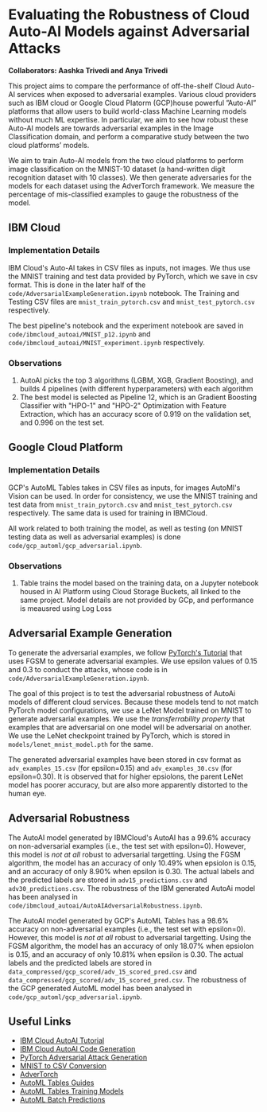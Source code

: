 # Evaluating the Robustness of Cloud Auto-AI Models against Adversarial Attacks

**Collaborators: Aashka Trivedi and Anya Trivedi**

This project aims to compare the performance of off-the-shelf Cloud Auto-AI services when exposed to adversarial examples. Various cloud providers such as IBM cloud or Google Cloud Platorm (GCP)house powerful ”Auto-AI” platforms that allow users to build world-class Machine Learning models without much ML expertise. In particular, we aim to see how robust these Auto-AI models are towards adversarial examples in the Image Classification domain, and perform a comparative study between the two cloud platforms’ models.

We aim to train Auto-AI models from the two cloud platforms to perform image classification on the MNIST-10 dataset (a hand-written digit recognition dataset with 10 classes). We then generate adversaries for the models for each dataset using the AdverTorch framework. We measure the percentage of mis-classified examples to gauge the robustness of the model.

## IBM Cloud

### Implementation Details

IBM Cloud's Auto-AI takes in CSV files as inputs, not images. We thus use the MNIST training and test data provided by PyTorch, which we save in csv format. This is done in the later half of the `code/AdversarialExampleGeneration.ipynb` notebook. The Training and Testing CSV files are `mnist_train_pytorch.csv` and `mnist_test_pytorch.csv` respectively.

The best pipeline's notebook and the experiment notebook are saved in `code/ibmcloud_autoai/MNIST_p12.ipynb` and `code/ibmcloud_autoai/MNIST_experiment.ipynb` respectively.

### Observations

1. AutoAI picks the top 3 algorithms (LGBM, XGB, Gradient Boosting), and builds 4 pipelines (with different hyperparameters) with each algorithm
2. The best model is selected as Pipeline 12, which is an Gradient Boosting Classifier with "HPO-1" and "HPO-2" Optimization with Feature Extraction, which has an accuracy score of 0.919 on the validation set, and 0.996 on the test set.

## Google Cloud Platform

### Implementation Details

GCP's AutoML Tables takes in CSV files as inputs, for images AutoMl's Vision can be used. In order for consistency, we use the MNIST training and test data from `mnist_train_pytorch.csv` and `mnist_test_pytorch.csv` respectively. The same data is used for training in IBMCloud.

All work related to both training the model, as well as testing (on MNIST testing data as well as adversarial examples) is done `code/gcp_automl/gcp_adversarial.ipynb`.

### Observations

1. Table trains the model based on the training data, on a Jupyter notebook housed in AI Platform using Cloud Storage Buckets, all linked to the same project. Model details are not provided by GCp, and performance is meausred using Log Loss


## Adversarial Example Generation

To generate the adversarial examples, we follow [PyTorch's Tutorial](https://pytorch.org/tutorials/beginner/fgsm_tutorial.html) that uses FGSM to generate adversarial examples. We use epsilon values of 0.15 and 0.3 to conduct the attacks, whose code is in `code/AdversarialExampleGeneration.ipynb`.

The goal of this project is to test the adversarial robustness of AutoAi models of different cloud services. Because these models tend to not match PyTorch model configurations, we use a LeNet Model trained on MNIST to generate adversarial examples. We use the *transferrability property* that examples that are adversarial on one model will be adversarial on another. We use the LeNet checkpoint trained by PyTorch, which is stored in `models/lenet_mnist_model.pth` for the same.

The generated adversarial examples have been stored in csv format as `adv_examples_15.csv` (for epsilon=0.15) and `adv_examples_30.csv` (for epsilon=0.30). It is observed that for higher epsiolons, the parent LeNet model has poorer accuracy, but are also more apparently distorted to the human eye.

## Adversarial Robustness

The AutoAI model generated by IBMCloud's AutoAI has a 99.6% accuracy on non-adversarial examples (i.e., the test set with epsilon=0). However, this model is *not at all* robust to adversarial targetting. Using the FGSM algorithm, the model has an accuracy of only 10.49% when epsiolon is 0.15, and an accuracy of only 8.90% when epsilon is 0.30. The actual labels and the predicted labels are stored in `adv15_predictions.csv` and `adv30_predictions.csv`. The robustness of the IBM generated AutoAi model has been analysed in `code/ibmcloud_autoai/AutoAIAdversarialRobustness.ipynb`.

The AutoAI model generated by GCP's AutoML Tables has a 98.6% accuracy on non-adversarial examples (i.e., the test set with epsilon=0). However, this model is *not at all* robust to adversarial targetting. Using the FGSM algorithm, the model has an accuracy of only 18.07% when epsiolon is 0.15, and an accuracy of only 10.81% when epsilon is 0.30. The actual labels and the predicted labels are stored in `data_compressed/gcp_scored/adv_15_scored_pred.csv` and `data_compressed/gcp_scored/adv_15_scored_pred.csv`. The robustness of the GCP generated AutoML model has been analysed in `code/gcp_automl/gcp_adversarial.ipynb`.

## Useful Links

- [IBM Cloud AutoAI Tutorial](https://developer.ibm.com/tutorials/generate-machine-learning-model-pipelines-to-choose-the-best-model-for-your-problem-autoai/)
- [IBM Cloud AutoAI Code Generation](https://github.com/IBM/AutoAI-code-generation)
- [PyTorch Adversarial Attack Generation](https://pytorch.org/tutorials/beginner/fgsm_tutorial.html)
- [MNIST to CSV Conversion](https://pjreddie.com/projects/mnist-in-csv/)
- [AdverTorch](https://github.com/BorealisAI/advertorch)
- [AutoML Tables Guides](https://cloud.google.com/automl-tables/docs/how-to)
- [AutoML Tables Training Models](https://cloud.google.com/automl-tables/docs/train#opt-obj)
- [AutoML Batch Predictions](https://cloud.google.com/automl-tables/docs/predict-batch)
